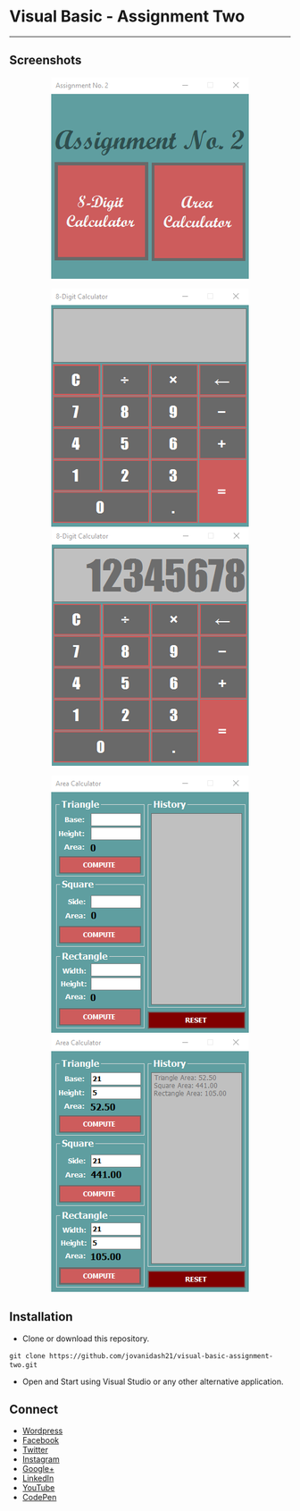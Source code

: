 # Visual Basic - Assignment Two
---
## Screenshots
<p align="center"> 
	<img src="https://raw.githubusercontent.com/jovanidash21/visual-basic-assignment-two/master/Screenshots/1.png">
</p>
<p align="center"> 
	<img src="https://raw.githubusercontent.com/jovanidash21/visual-basic-assignment-two/master/Screenshots/2.png">
	<img src="https://raw.githubusercontent.com/jovanidash21/visual-basic-assignment-two/master/Screenshots/3.png">
</p>
<p align="center"> 
	<img src="https://raw.githubusercontent.com/jovanidash21/visual-basic-assignment-two/master/Screenshots/4.png">
	<img src="https://raw.githubusercontent.com/jovanidash21/visual-basic-assignment-two/master/Screenshots/5.png">
</p>

## Installation
* Clone or download this repository.
```
git clone https://github.com/jovanidash21/visual-basic-assignment-two.git
```
* Open and Start using Visual Studio or any other alternative application.

## Connect
- [Wordpress](https://jovaniwarguez.wordpress.com/)
- [Facebook](https://facebook.com/jovani.cadornawarguez)
- [Twitter](https://twitter.com/jovanidash21)
- [Instagram](https://www.instagram.com/jovanidash21/)
- [Google+](https://plus.google.com/u/0/104385173780051504413)
- [LinkedIn](https://www.linkedin.com/in/jovani-warguez-827a8a11b?trk=nav_responsive_tab_profile_pic)
- [YouTube](https://www.youtube.com/channel/UCNiVxhbJ6Ku9keIjkQX3RRQ)
- [CodePen](http://codepen.io/jovanidash21/)
